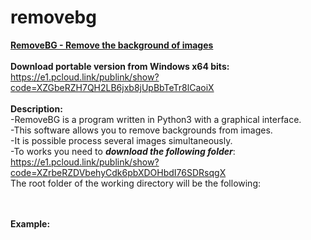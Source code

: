 # removebg
<b><u>RemoveBG - Remove the background of images</u></b>
<br><br>
<b>Download portable version from Windows x64 bits:</b><br>
https://e1.pcloud.link/publink/show?code=XZGbeRZH7QH2LB6jxb8jUpBbTeTr8lCaoiX
<br><br><b>Description:</b><br>
-RemoveBG is a program written in Python3 with a graphical interface.<br>
-This software allows you to remove backgrounds from images.<br>
-It is possible process several images simultaneously.<br>
-To works you need to <b><i>download the following folder</i></b>:<br>
https://e1.pcloud.link/publink/show?code=XZrbeRZDVbehyCdk6pbXDOHbdI76SDRsqgX
<br>The root folder of the working directory will be the following:

<br><br><b>Example:</b>
